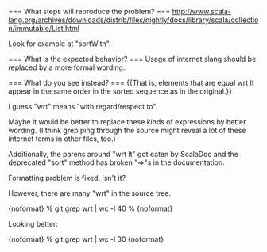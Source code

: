 === What steps will reproduce the problem? ===
http://www.scala-lang.org/archives/downloads/distrib/files/nightly/docs/library/scala/collection/immutable/List.html

Look for example at "sortWith".


=== What is the expected behavior? ===
Usage of internet slang should be replaced by a more formal wording.

=== What do you see instead? ===
{{That is, elements that are equal wrt lt appear in the same order in the sorted sequence as in the original.}}

I guess "wrt" means "with regard/respect to".

Maybe it would be better to replace these kinds of expressions by better wording. (I think grep'ping through the source might reveal a lot of these internet terms in other files, too.)

Additionally, the parens around "wrt lt" got eaten by ScalaDoc and the deprecated "sort" method has broken "=&gt;"s in the documentation.

Formatting problem is fixed. Isn't it?

However, there are many "wrt" in the source tree.

{noformat}
% git grep wrt | wc -l
      40
%
{noformat}


Looking better:

{noformat}
% git grep wrt | wc -l
30
{noformat}
